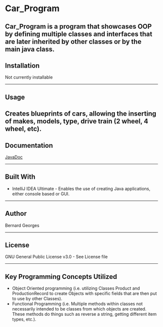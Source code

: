 # Car_Program

Car_Program is a program that showcases OOP by defining multiple classes and
interfaces that are later inherited by other classes or by the main java class.
-------------------------------------------------------------------------------
## Installation
Not currently installable

-------------------------------------------------------------------------------
## Usage

Creates blueprints of cars, allowing the inserting of makes, models, type,
drive train (2 wheel, 4 wheel, etc).
-------------------------------------------------------------------------------
## Documentation

[JavaDoc](https://dranreb22.github.io/Car_Program/index.html)

-------------------------------------------------------------------------------
## Built With
* IntelliJ IDEA Ultimate - Enables the use of creating Java applications, either console based or GUI.

-------------------------------------------------------------------------------
## Author
Bernard Georges

-------------------------------------------------------------------------------
## License
GNU General Public License v3.0 - See License file

-------------------------------------------------------------------------------
## Key Programming Concepts Utilized
* Object Oriented programming (i.e. utilizing Classes Product and ProductionRecord to create Objects with specific fields
that are then put to use by other Classes).
* Functional Programming (i.e. Multiple methods within classes not necessarily intended to be classes from which
objects are created. These methods do things such as reverse a string, getting different item types, etc.).